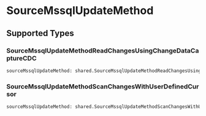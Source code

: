 # SourceMssqlUpdateMethod


## Supported Types

### SourceMssqlUpdateMethodReadChangesUsingChangeDataCaptureCDC

```python
sourceMssqlUpdateMethod: shared.SourceMssqlUpdateMethodReadChangesUsingChangeDataCaptureCDC = /* values here */
```

### SourceMssqlUpdateMethodScanChangesWithUserDefinedCursor

```python
sourceMssqlUpdateMethod: shared.SourceMssqlUpdateMethodScanChangesWithUserDefinedCursor = /* values here */
```

